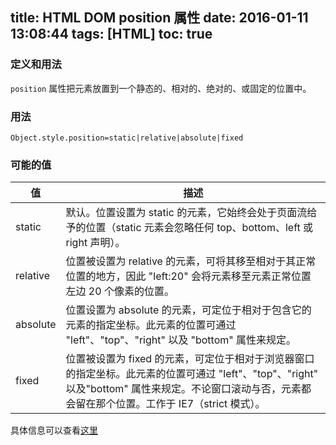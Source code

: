 title: HTML DOM position 属性
date: 2016-01-11 13:08:44
tags: [HTML]
toc: true
---
### 定义和用法
`position` 属性把元素放置到一个静态的、相对的、绝对的、或固定的位置中。

### 用法
	Object.style.position=static|relative|absolute|fixed
	
### 可能的值

值  | 描述
------------- | -------------
static  | 默认。位置设置为 static 的元素，它始终会处于页面流给予的位置（static 元素会忽略任何 top、bottom、left 或 right 声明）。
relative  | 位置被设置为 relative 的元素，可将其移至相对于其正常位置的地方，因此 "left:20" 会将元素移至元素正常位置左边 20 个像素的位置。
absolute  | 位置设置为 absolute 的元素，可定位于相对于包含它的元素的指定坐标。此元素的位置可通过 "left"、"top"、"right" 以及 "bottom" 属性来规定。
fixed  | 位置被设置为 fixed 的元素，可定位于相对于浏览器窗口的指定坐标。此元素的位置可通过 "left"、"top"、"right" 以及"bottom" 属性来规定。不论窗口滚动与否，元素都会留在那个位置。工作于 IE7（strict 模式）。

具体信息可以查看[这里](http://zh.learnlayout.com/position.html)